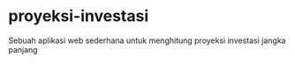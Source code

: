 # proyeksi-investasi
Sebuah aplikasi web sederhana untuk menghitung proyeksi investasi jangka panjang
